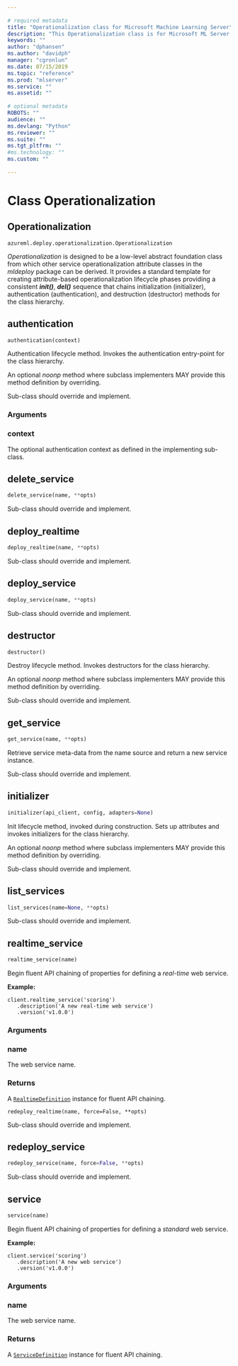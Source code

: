 ```yaml
--- 
 
# required metadata 
title: "Operationalization class for Microsoft Machine Learning Server"
description: "This Operationalization class is for Microsoft ML Server Python package for managing web services." 
keywords: "" 
author: "dphansen"
ms.author: "davidph" 
manager: "cgronlun" 
ms.date: 07/15/2019
ms.topic: "reference" 
ms.prod: "mlserver" 
ms.service: "" 
ms.assetid: "" 
 
# optional metadata 
ROBOTS: "" 
audience: "" 
ms.devlang: "Python" 
ms.reviewer: "" 
ms.suite: "" 
ms.tgt_pltfrm: "" 
#ms.technology: "" 
ms.custom: "" 
 
---
```


# Class Operationalization


## Operationalization



```
azureml.deploy.operationalization.Operationalization
```




*Operationalization* is designed to be a low-level abstract foundation class
from which other service operationalization attribute classes in the
*mldeploy* package can be derived. It provides a standard template for
creating attribute-based operationalization lifecycle phases providing a
consistent  *__init()__*, *__del()__* sequence that chains initialization
(initializer), authentication (authentication), and destruction (destructor)
methods for the class hierarchy.



## authentication

```python
authentication(context)
```




Authentication lifecycle method. Invokes the authentication entry-point
for the class hierarchy.

An optional _noonp_ method where subclass implementers MAY provide this
method definition by overriding.

Sub-class should override and implement.


### Arguments


### context

The optional authentication context as defined in the
implementing sub-class.



## delete_service

```python
delete_service(name, **opts)
```




Sub-class should override and implement.



## deploy_realtime

```python
deploy_realtime(name, **opts)
```




Sub-class should override and implement.



## deploy_service

```python
deploy_service(name, **opts)
```




Sub-class should override and implement.



## destructor

```python
destructor()
```




Destroy lifecycle method. Invokes destructors for the class hierarchy.

An optional _noonp_ method where subclass implementers MAY provide this
method definition by overriding.

Sub-class should override and implement.



## get_service

```python
get_service(name, **opts)
```




Retrieve service meta-data from the name source and return a new
service instance.

Sub-class should override and implement.



## initializer

```python
initializer(api_client, config, adapters=None)
```




Init lifecycle method, invoked during construction. Sets up attributes
and invokes initializers for the class hierarchy.

An optional _noonp_ method where subclass implementers MAY provide this
method definition by overriding.

Sub-class should override and implement.



## list_services

```python
list_services(name=None, **opts)
```




Sub-class should override and implement.



## realtime_service

```python
realtime_service(name)
```




Begin fluent API chaining of properties for defining a *real-time* web
service.

**Example:**



```
client.realtime_service('scoring')
   .description('A new real-time web service')
   .version('v1.0.0')
```



### Arguments


### name

The web service name.


### Returns

A [`RealtimeDefinition`](realtime-definition.md) instance for fluent API
chaining.



```
redeploy_realtime(name, force=False, **opts)
```




Sub-class should override and implement.



## redeploy_service

```python
redeploy_service(name, force=False, **opts)
```




Sub-class should override and implement.



## service

```python
service(name)
```




Begin fluent API chaining of properties for defining a *standard* web
service.

**Example:**



```
client.service('scoring')
   .description('A new web service')
   .version('v1.0.0')
```



### Arguments


### name

The web service name.


### Returns

A [`ServiceDefinition`](service-definition.md) instance for fluent API
chaining.
